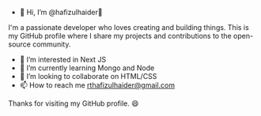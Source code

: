- 👋 Hi, I’m @hafizulhaider👋

I'm a passionate developer who loves creating and building things. This is my GitHub profile where I share my projects and contributions to the open-source community.
- 👀 I’m interested in Next JS
- 🌱 I’m currently learning Mongo and Node
- 💞️ I’m looking to collaborate on HTML/CSS
- 📫 How to reach me rthafizulhaider@gmail.com





Thanks for visiting my GitHub profile. 😄

<!---
hafizulhaider/hafizulhaider is a ✨ special ✨ repository because its `README.md` (this file) appears on your GitHub profile.
You can click the Preview link to take a look at your changes.
--->
